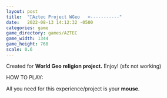 ```yaml
---
layout: post
title:  "🗿Aztec Project WGeo   <-----------"
date:   2022-08-13 14:12:32 -0500
categories: game
game_directory: games/AZTEC
game_width: 1344
game_height: 768
scale: 0.6
---
```


Created for **World Geo religion project.** Enjoy!  (sfx not working)

HOW TO PLAY:

All you need for this experience/project is your **mouse**.